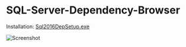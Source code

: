 # SQL-Server-Dependency-Browser

Installation: [Sql2016DepSetup.exe](http://winsoft.se/files/Sql2016DepSetup.exe)

![Screenshot](http://www.winsoft.se/wp-content/uploads/sqldep.jpg "Screenshot")
